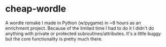# cheap-wordle
A wordle remake I made in Python (w/pygame) in ~6 hours as an enrichment project. Because of the limited time I had to do it I didn't do anything with private or protected subroutines/attributes. It's a little buggy but the core functionality is pretty much there.
